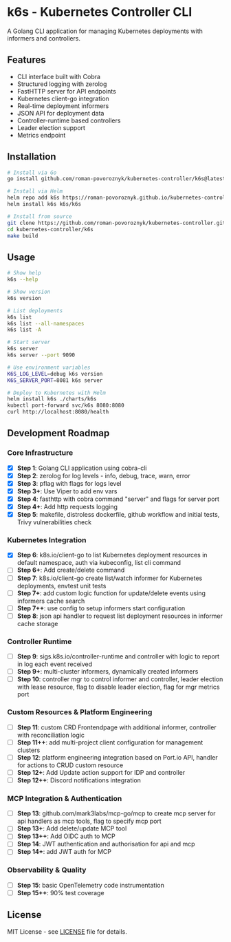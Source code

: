 # k6s - Kubernetes Controller CLI

A Golang CLI application for managing Kubernetes deployments with informers and controllers.

## Features

- CLI interface built with Cobra
- Structured logging with zerolog
- FastHTTP server for API endpoints
- Kubernetes client-go integration
- Real-time deployment informers
- JSON API for deployment data
- Controller-runtime based controllers
- Leader election support
- Metrics endpoint

## Installation

```bash
# Install via Go
go install github.com/roman-povoroznyk/kubernetes-controller/k6s@latest

# Install via Helm
helm repo add k6s https://roman-povoroznyk.github.io/kubernetes-controller
helm install k6s k6s/k6s

# Install from source
git clone https://github.com/roman-povoroznyk/kubernetes-controller.git
cd kubernetes-controller/k6s
make build
```

## Usage

```bash
# Show help
k6s --help

# Show version
k6s version

# List deployments
k6s list
k6s list --all-namespaces
k6s list -A

# Start server
k6s server
k6s server --port 9090

# Use environment variables
K6S_LOG_LEVEL=debug k6s version
K6S_SERVER_PORT=8081 k6s server

# Deploy to Kubernetes with Helm
helm install k6s ./charts/k6s
kubectl port-forward svc/k6s 8080:8080
curl http://localhost:8080/health
```

## Development Roadmap

### Core Infrastructure
- [x] **Step 1**: Golang CLI application using cobra-cli
- [x] **Step 2**: zerolog for log levels - info, debug, trace, warn, error
- [x] **Step 3**: pflag with flags for logs level
- [x] **Step 3+**: Use Viper to add env vars
- [x] **Step 4**: fasthttp with cobra command "server" and flags for server port
- [x] **Step 4+**: Add http requests logging
- [x] **Step 5**: makefile, distroless dockerfile, github workflow and initial tests, Trivy vulnerabilities check

### Kubernetes Integration
- [x] **Step 6**: k8s.io/client-go to list Kubernetes deployment resources in default namespace, auth via kubeconfig, list cli command
- [ ] **Step 6+**: Add create/delete command
- [ ] **Step 7**: k8s.io/client-go create list/watch informer for Kubernetes deployments, envtest unit tests
- [ ] **Step 7+**: add custom logic function for update/delete events using informers cache search
- [ ] **Step 7++**: use config to setup informers start configuration
- [ ] **Step 8**: json api handler to request list deployment resources in informer cache storage

### Controller Runtime
- [ ] **Step 9**: sigs.k8s.io/controller-runtime and controller with logic to report in log each event received
- [ ] **Step 9+**: multi-cluster informers, dynamically created informers
- [ ] **Step 10**: controller mgr to control informer and controller, leader election with lease resource, flag to disable leader election, flag for mgr metrics port

### Custom Resources & Platform Engineering
- [ ] **Step 11**: custom CRD Frontendpage with additional informer, controller with reconciliation logic
- [ ] **Step 11++**: add multi-project client configuration for management clusters
- [ ] **Step 12**: platform engineering integration based on Port.io API, handler for actions to CRUD custom resource
- [ ] **Step 12+**: Add Update action support for IDP and controller
- [ ] **Step 12++**: Discord notifications integration

### MCP Integration & Authentication
- [ ] **Step 13**: github.com/mark3labs/mcp-go/mcp to create mcp server for api handlers as mcp tools, flag to specify mcp port
- [ ] **Step 13+**: Add delete/update MCP tool
- [ ] **Step 13++**: Add OIDC auth to MCP
- [ ] **Step 14**: JWT authentication and authorisation for api and mcp
- [ ] **Step 14+**: add JWT auth for MCP

### Observability & Quality
- [ ] **Step 15**: basic OpenTelemetry code instrumentation
- [ ] **Step 15++**: 90% test coverage

## License

MIT License - see [LICENSE](LICENSE) file for details.
